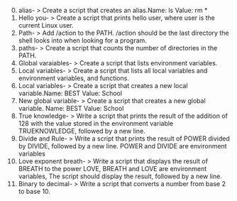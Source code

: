 0. alias- > Create a script that creates an alias.Name: ls Value: rm *
1. Hello you- > Create a script that prints hello user, where user is the current Linux user.
2. Path- > Add /action to the PATH. /action should be the last directory the shell looks into when looking for a program.
3. paths- > Create a script that counts the number of directories in the PATH.
4. Global varaiables- > Create a script that lists environment variables.
5. Local variables- > Create a script that lists all local variables and environment variables, and functions.
6. Local variables- > Create a script that creates a new local variable.Name: BEST Value: School
7. New global variable- > Create a script that creates a new global variable. Name: BEST Value: School
8. True knowledge- > Write a script that prints the result of the addition of 128 with the value stored in the environment variable TRUEKNOWLEDGE, followed by a new line.
9. Divide and Rule- > Write a script that prints the result of POWER divided by DIVIDE, followed by a new line. POWER and DIVIDE are environment variables
10. Love exponent breath- > Write a script that displays the result of BREATH to the power LOVE, BREATH and LOVE are environment variables, The script should display the result, followed by a new line.
11. Binary to decimal- > Write a script that converts a number from base 2 to base 10.
